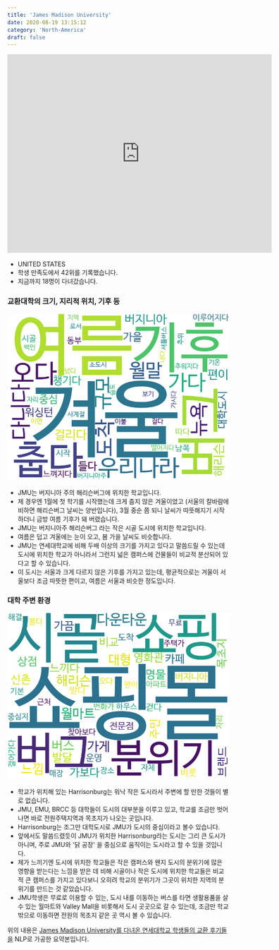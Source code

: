 ```yaml
---
title: 'James Madison University'
date: 2020-08-19 13:15:12
category: 'North-America'
draft: false
---
```


<iframe
width="600"
height="450"
frameborder="0" style="border:0"
src="https://www.google.com/maps/embed/v1/place?key=AIzaSyC9e1AME-pVmWC4hBpFdu5S4dKzyepa3HQ&q=James+Madison+University&center=38.435092,-78.8697548&zoom=14" allowfullscreen>
</iframe>


* UNITED STATES
* 학생 만족도에서 42위를 기록했습니다.
* 지금까지 18명이 다녀갔습니다. 

### 교환대학의 크기, 지리적 위치, 기후 등

![gen_info-WordCloud](../univ_wordclouds_okt/gen_info/US000090_gen_info_okt.png)

* JMU는 버지니아 주의 해리슨버그에 위치한 학교입니다.
* 제 경우엔 1월에 첫 학기를 시작했는데 크게 춥지 않은 겨울이었고 (서울의 칼바람에 비하면 해리슨버그 날씨는 양반입니다), 3월 중순 쯤 되니 날씨가 따뜻해지기 시작하더니 금방 여름 기후가 돼 버렸습니다.
* JMU는 버지니아주 해리슨버그 라는 작은 시골 도시에 위치한 학교입니다.
* 여름은 덥고 겨울에는 눈이 오고, 봄 가을 날씨도 비슷합니다.
* JMU는 연세대학교에 비해 두배 이상의 크기를 가지고 있다고 말씀드릴 수 있는데 도시에 위치한 학교가 아니라서 그런지 넓은 캠퍼스에 건물들이 비교적 분산되어 있다고 할 수 있습니다.
* 이 도시는 서울과 크게 다르지 않은 기후를 가지고 있는데, 평균적으로는 겨울이 서울보다 조금 따뜻한 편이고, 여름은 서울과 비슷한 정도입니다.


### 대학 주변 환경

![env_info-WordCloud](../univ_wordclouds_okt/env_info/US000090_env_info_okt.png)

* 학교가 위치해 있는 Harrisonburg는 워낙 작은 도시라서 주변에 할 만한 것들이 별로 없습니다.
* JMU, EMU, BRCC 등 대학들이 도시의 대부분을 이루고 있고, 학교를 조금만 벗어나면 바로 전원주택지역과 목초지가 나오는 곳입니다.
* Harrisonburg는 조그만 대학도시로 JMU가 도시의 중심이라고 볼수 있습니다.
* 앞에서도 말씀드렸듯이 JMU가 위치한 Harrisonburg라는 도시는 그리 큰 도시가 아니며, 주로 JMU와 '닭 공장' 을 중심으로 움직이는 도시라고 할 수 있을 것입니다.
* 제가 느끼기엔 도시에 위치한 학교들은 작은 캠퍼스와 왠지 도시의 분위기에 많은 영향을 받는다는 느낌을 받은 데 비해 시골이나 작은 도시에 위치한 학교들은 비교적 큰 캠퍼스를 가지고 있다보니 오히려 학교의 분위기가 그곳이 위치한 지역의 분위기를 만드는 것 같았습니다.
* JMU학생은 무료로 이용할 수 있는, 도시 내를 이동하는 버스를 타면 생활용품을 살 수 있는 월마트와 Valley Mall을 비롯해서 도시 곳곳으로 갈 수 있는데, 조금만 학교 밖으로 이동하면 전원의 목초지 같은 곳 역시 볼 수 있습니다.


위의 내용은 [James Madison University를 다녀온 연세대학교 학생들의 교환 후기들을](http://oia.yonsei.ac.kr/partner/expReport.asp?ucode=US000090&bgbn=A) NLP로 가공한 요약본입니다. 
